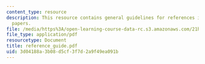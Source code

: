 ```yaml
---
content_type: resource
description: This resource contains general guidelines for references in history research
  papers.
file: /media/https%3A/open-learning-course-data-rc.s3.amazonaws.com/21h-112-the-american-revolution-spring-2006/3d04188a3b08d5cf3f7d2a9f49ea091b_reference_guide.pdf
file_type: application/pdf
resourcetype: Document
title: reference_guide.pdf
uid: 3d04188a-3b08-d5cf-3f7d-2a9f49ea091b
---
```


